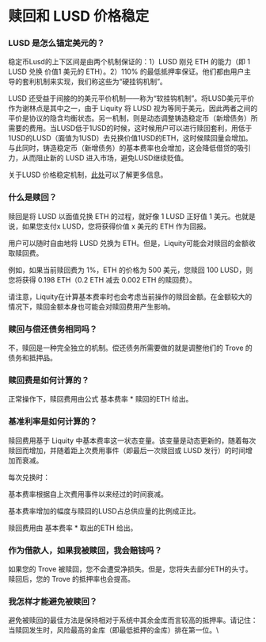 # 赎回和 LUSD 价格稳定

### **LUSD 是怎么锚定美元的？**

稳定币Lusd的上下区间是由两个机制保证的：1）LUSD 刚兑 ETH 的能力（即 1 LUSD 兑换 价值1 美元的 ETH）。2）110% 的最低抵押率保证。他们都由用户主导的套利机制来实现，我们称这些为“硬挂钩机制”。

LUSD 还受益于间接的的美元平价机制——称为“软挂钩机制”。将LUSD美元平价作为谢林点是其中之一，由于 Liquity 将 LUSD 视为等同于美元，因此两者之间的平价是协议的隐含均衡状态。另一机制，则是动态调整铸造稳定币（新增债务）所需要的费用。当LUSD低于1USD的时候，这时候用户可以进行赎回套利，用低于1USD的LUSD（面值为1USD）去兑换价值1USD的ETH，这时候赎回量会增加。与此同时，铸造稳定币（新增债务）的基本费率也会增加，这会降低借贷的吸引力，从而阻止新的 LUSD 进入市场，避免LUSD继续贬值。

关于LUSD 价格稳定机制，[此处](https://medium.com/liquity/on-price-stability-of-liquity-64ce8420f753)可以了解更多信息。

### **什么是赎回？**

赎回是将 LUSD 以面值兑换 ETH 的过程，就好像 1 LUSD 正好值 1 美元。也就是说，如果您支付x LUSD，您将获得价值 x 美元的 ETH 作为回报。

用户可以随时自由地将 LUSD 兑换为 ETH。但是，Liquity可能会对赎回的金额收取赎回费。

例如，如果当前赎回费为 1%，ETH 的价格为 500 美元，您赎回 100 LUSD，则您将获得 0.198 ETH（0.2 ETH 减去 0.002 ETH 的赎回费）。

请注意，Liquity在计算基本费率时也会考虑当前操作的赎回金额。在金额较大的情况下，赎回金额本身也可能会对赎回费用产生影响。

### **赎回与偿还债务相同吗？**

不，赎回是一种完全独立的机制。偿还债务所需要做的就是调整他们的 Trove 的债务和抵押品。

### **赎回费是如何计算的？**

正常操作下，赎回费用由公式 基本费率 \* 赎回的ETH 给出。

### **基准利率是如何计算的？**

赎回费用基于 Liquity 中基本费率这一状态变量。该变量是动态更新的，随着每次赎回而增加，并随着距上次费用事件（即最后一次赎回或 LUSD 发行）的时间增加而衰减。

每次兑换时：

基本费率根据自上次费用事件以来经过的时间衰减。

基本费率增加的幅度与赎回的LUSD占总供应量的比例成正比。

赎回费用由 基本费率 \* 取出的ETH 给出。

### **作为借款人，如果我被赎回，我会赔钱吗？**

如果您的 Trove 被赎回，您不会遭受净损失。但是，您将失去部分ETH的头寸。赎回后，您的 Trove 的抵押率也会提高。

### **我怎样才能避免被赎回？**

避免被赎回的最佳方法是保持相对于系统中其余金库而言较高的抵押率。请记住：当赎回发生时，风险最高的金库（即最低抵押的金库）排在第一位。\
